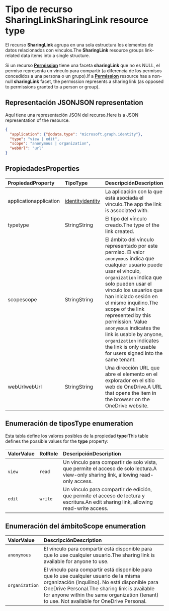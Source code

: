 # <a name="sharinglink-resource-type"></a><span data-ttu-id="f68d3-101">Tipo de recurso SharingLink</span><span class="sxs-lookup"><span data-stu-id="f68d3-101">SharingLink resource type</span></span>

<span data-ttu-id="f68d3-102">El recurso **SharingLink** agrupa en una sola estructura los elementos de datos relacionados con vínculos.</span><span class="sxs-lookup"><span data-stu-id="f68d3-102">The **SharingLink** resource groups link-related data items into a single structure.</span></span>

<span data-ttu-id="f68d3-103">Si un recurso [**Permission**](permission.md) tiene una faceta **sharingLink** que no es NULL, el permiso representa un vínculo para compartir (a diferencia de los permisos concedidos a una persona o un grupo).</span><span class="sxs-lookup"><span data-stu-id="f68d3-103">If a [**Permission**](permission.md) resource has a non-null **sharingLink** facet, the permission represents a sharing link (as opposed to permissions granted to a person or group).</span></span>

## <a name="json-representation"></a><span data-ttu-id="f68d3-104">Representación JSON</span><span class="sxs-lookup"><span data-stu-id="f68d3-104">JSON representation</span></span>

<span data-ttu-id="f68d3-105">Aquí tiene una representación JSON del recurso.</span><span class="sxs-lookup"><span data-stu-id="f68d3-105">Here is a JSON representation of the resource.</span></span>

<!-- {
  "blockType": "resource",
  "optionalProperties": [ "application", "scope" ],
  "@odata.type": "microsoft.graph.sharingLink"
}-->

```json
{
  "application": {"@odata.type": "microsoft.graph.identity"},
  "type": "view | edit",
  "scope": "anonymous | organization",
  "webUrl": "url"
}
```

## <a name="properties"></a><span data-ttu-id="f68d3-106">Propiedades</span><span class="sxs-lookup"><span data-stu-id="f68d3-106">Properties</span></span>

| <span data-ttu-id="f68d3-107">Propiedad</span><span class="sxs-lookup"><span data-stu-id="f68d3-107">Property</span></span>    | <span data-ttu-id="f68d3-108">Tipo</span><span class="sxs-lookup"><span data-stu-id="f68d3-108">Type</span></span>                    | <span data-ttu-id="f68d3-109">Descripción</span><span class="sxs-lookup"><span data-stu-id="f68d3-109">Description</span></span>                                                                                                                                                                                             |
|:------------|:------------------------|:--------------------------------------------------------------------------------------------------------------------------------------------------------------------------------------------------------|
| <span data-ttu-id="f68d3-110">application</span><span class="sxs-lookup"><span data-stu-id="f68d3-110">application</span></span> | [<span data-ttu-id="f68d3-111">identity</span><span class="sxs-lookup"><span data-stu-id="f68d3-111">identity</span></span>](identity.md) | <span data-ttu-id="f68d3-112">La aplicación con la que está asociada el vínculo.</span><span class="sxs-lookup"><span data-stu-id="f68d3-112">The app the link is associated with.</span></span>                                                                                                                                                                    |
| <span data-ttu-id="f68d3-113">type</span><span class="sxs-lookup"><span data-stu-id="f68d3-113">type</span></span>        | <span data-ttu-id="f68d3-114">String</span><span class="sxs-lookup"><span data-stu-id="f68d3-114">String</span></span>                  | <span data-ttu-id="f68d3-115">El tipo del vínculo creado.</span><span class="sxs-lookup"><span data-stu-id="f68d3-115">The type of the link created.</span></span>                                                                                                                                                                           |
| <span data-ttu-id="f68d3-116">scope</span><span class="sxs-lookup"><span data-stu-id="f68d3-116">scope</span></span>       | <span data-ttu-id="f68d3-117">String</span><span class="sxs-lookup"><span data-stu-id="f68d3-117">String</span></span>                  | <span data-ttu-id="f68d3-p101">El ámbito del vínculo representado por este permiso. El valor `anonymous` indica que cualquier usuario puede usar el vínculo, `organization` indica que solo pueden usar el vínculo los usuarios que han iniciado sesión en el mismo inquilino.</span><span class="sxs-lookup"><span data-stu-id="f68d3-p101">The scope of the link represented by this permission. Value `anonymous` indicates the link is usable by anyone, `organization` indicates the link is only usable for users signed into the same tenant.</span></span> |
| <span data-ttu-id="f68d3-120">webUrl</span><span class="sxs-lookup"><span data-stu-id="f68d3-120">webUrl</span></span>      | <span data-ttu-id="f68d3-121">String</span><span class="sxs-lookup"><span data-stu-id="f68d3-121">String</span></span>                  | <span data-ttu-id="f68d3-122">Una dirección URL que abre el elemento en el explorador en el sitio web de OneDrive.</span><span class="sxs-lookup"><span data-stu-id="f68d3-122">A URL that opens the item in the browser on the OneDrive website.</span></span>                                                                                                                                       |

## <a name="type-enumeration"></a><span data-ttu-id="f68d3-123">Enumeración de tipos</span><span class="sxs-lookup"><span data-stu-id="f68d3-123">Type enumeration</span></span>

<span data-ttu-id="f68d3-124">Esta tabla define los valores posibles de la propiedad **type**:</span><span class="sxs-lookup"><span data-stu-id="f68d3-124">This table defines the possible values for the **type** property:</span></span>

| <span data-ttu-id="f68d3-125">Valor</span><span class="sxs-lookup"><span data-stu-id="f68d3-125">Value</span></span>   | <span data-ttu-id="f68d3-126">Rol</span><span class="sxs-lookup"><span data-stu-id="f68d3-126">Role</span></span>    | <span data-ttu-id="f68d3-127">Descripción</span><span class="sxs-lookup"><span data-stu-id="f68d3-127">Description</span></span>                                                                     |
|:--------|:--------|:--------------------------------------------------------------------------------|
| `view`  | `read`  | <span data-ttu-id="f68d3-128">Un vínculo para compartir de solo vista, que permite el acceso de solo lectura.</span><span class="sxs-lookup"><span data-stu-id="f68d3-128">A view-only sharing link, allowing read-only access.</span></span>                            |
| `edit`  | `write` | <span data-ttu-id="f68d3-129">Un vínculo para compartir de edición, que permite el acceso de lectura y escritura.</span><span class="sxs-lookup"><span data-stu-id="f68d3-129">An edit sharing link, allowing read-write access.</span></span>                               |

## <a name="scope-enumeration"></a><span data-ttu-id="f68d3-130">Enumeración del ámbito</span><span class="sxs-lookup"><span data-stu-id="f68d3-130">Scope enumeration</span></span>

| <span data-ttu-id="f68d3-131">Valor</span><span class="sxs-lookup"><span data-stu-id="f68d3-131">Value</span></span>          | <span data-ttu-id="f68d3-132">Descripción</span><span class="sxs-lookup"><span data-stu-id="f68d3-132">Description</span></span>                                                                                                                 |
|:---------------|:----------------------------------------------------------------------------------------------------------------------------|
| `anonymous`    | <span data-ttu-id="f68d3-133">El vínculo para compartir está disponible para que lo use cualquier usuario.</span><span class="sxs-lookup"><span data-stu-id="f68d3-133">The sharing link is available for anyone to use.</span></span>                                                                            |
| `organization` | <span data-ttu-id="f68d3-p102">El vínculo para compartir está disponible para que lo use cualquier usuario de la misma organización (inquilino). No está disponible para OneDrive Personal.</span><span class="sxs-lookup"><span data-stu-id="f68d3-p102">The sharing link is available for anyone within the same organization (tenant) to use. Not available for OneDrive Personal.</span></span> |

<!-- uuid: 8fcb5dbc-d5aa-4681-8e31-b001d5168d79
2015-10-25 14:57:30 UTC -->
<!-- {
  "type": "#page.annotation",
  "description": "sharingLink resource",
  "keywords": "",
  "section": "documentation",
  "tocPath": ""
}-->
